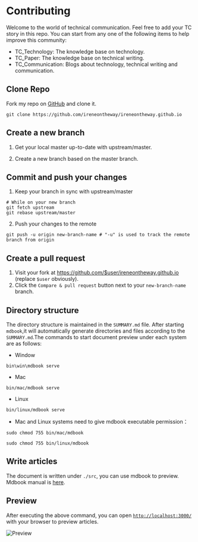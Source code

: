 # Contributing

Welcome to the world of technical communication. Feel free to add your TC story in this repo. You can start from any one of the following items to help improve this community:

- TC_Technology: The knowledge base on technology.
- TC_Paper: The knowledge base on technical writing.
- TC_Communication: Blogs about technology, technical writing and communication.

## Clone Repo

Fork my repo on [GitHub](https://github.com/ireneontheway/ireneontheway.github.io) and clone it.

```
git clone https://github.com/ireneontheway/ireneontheway.github.io 
```
## Create a new branch

1. Get your local master up-to-date with upstream/master.

2. Create a new branch based on the master branch.

## Commit and push your changes

1. Keep your branch in sync with upstream/master

```
# While on your new branch
git fetch upstream
git rebase upstream/master
```

2. Push your changes to the remote

```
git push -u origin new-branch-name # "-u" is used to track the remote branch from origin
```

## Create a pull request

1. Visit your fork at https://github.com/$user/ireneontheway.github.io (replace `$user` obviously).
2. Click the `Compare & pull request` button next to your `new-branch-name` branch.

## Directory structure

The directory structure is maintained in the `SUMMARY.md` file.
After starting `mdbook`,it will automatically generate directories 
and files according to the `SUMMARY.md`.The commands to start document 
preview under each system are as follows:

- Window

```
bin\win\mdbook serve
```

- Mac

```
bin/mac/mdbook serve
```

- Linux 

```
bin/linux/mdbook serve
```

-  Mac and Linux systems need to give mdbook executable permission：

```
sudo chmod 755 bin/mac/mdbook

sudo chmod 755 bin/linux/mdbook
```

## Write articles

The document is written under `./src`, you can use mdbook to preview.
Mdbook manual is [here](https://mdbook.budshome.com).


## Preview

After executing the above command, you can open 
[`http://localhost:3000/`](http://localhost:3000/)
 with your browser to preview articles.

![Preview](../images/preview.png)